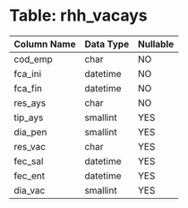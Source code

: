 # Table: rhh_vacays

| Column Name | Data Type | Nullable |
|-------------|-----------|----------|
| cod_emp | char | NO |
| fca_ini | datetime | NO |
| fca_fin | datetime | NO |
| res_ays | char | NO |
| tip_ays | smallint | YES |
| dia_pen | smallint | YES |
| res_vac | char | YES |
| fec_sal | datetime | YES |
| fec_ent | datetime | YES |
| dia_vac | smallint | YES |

